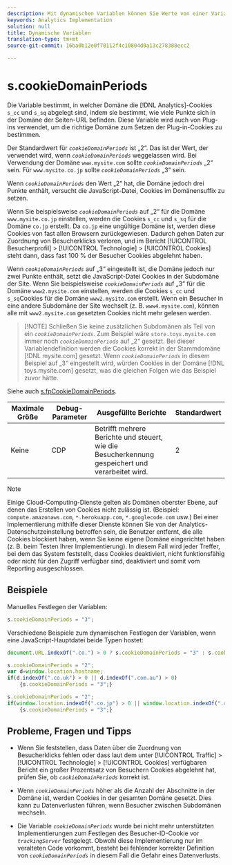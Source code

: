 ```yaml
---
description: Mit dynamischen Variablen können Sie Werte von einer Variablen in eine andere kopieren, ohne die vollständigen Werte mehrfach in die Bildanforderung auf Ihrer Site eingeben zu müssen.
keywords: Analytics Implementation
solution: null
title: Dynamische Variablen
translation-type: tm+mt
source-git-commit: 16ba0b12e0f70112f4c10804d0a13c278388ecc2

---
```



# s.cookieDomainPeriods

Die Variable bestimmt, in welcher Domäne die [!DNL Analytics]-Cookies `s_cc` und `s_sq` abgelegt sind, indem sie bestimmt, wie viele Punkte sich in der Domäne der Seiten-URL befinden. Diese Variable wird auch von Plug-ins verwendet, um die richtige Domäne zum Setzen der Plug-in-Cookies zu bestimmen.

Der Standardwert für *`cookieDomainPeriods`* ist „2“. Das ist der Wert, der verwendet wird, wenn *`cookieDomainPeriods`* weggelassen wird. Bei Verwendung der Domäne `www.mysite.com` sollte *`cookieDomainPeriods`* „2“ sein. Für `www.mysite.co.jp` sollte *`cookieDomainPeriods`* „3“ sein.

Wenn *`cookieDomainPeriods`* den Wert „2“ hat, die Domäne jedoch drei Punkte enthält, versucht die JavaScript-Datei, Cookies im Domänensuffix zu setzen.

Wenn Sie beispielsweise *`cookieDomainPeriods`* auf „2“ für die Domäne `www.mysite.co.jp` einstellen, werden die Cookies `s_cc` und `s_sq` für die Domäne `co.jp` erstellt. Da `co.jp` eine ungültige Domäne ist, werden diese Cookies von fast allen Browsern zurückgewiesen. Dadurch gehen Daten zur Zuordnung von Besucherklicks verloren, und im Bericht [!UICONTROL Besucherprofil] &gt; [!UICONTROL Technologie] &gt; [!UICONTROL Cookies] steht dann, dass fast 100 % der Besucher Cookies abgelehnt haben.

Wenn *`cookieDomainPeriods`* auf „3“ eingestellt ist, die Domäne jedoch nur zwei Punkte enthält, setzt die JavaScript-Datei Cookies in der Subdomäne der Site. Wenn Sie beispielsweise *`cookieDomainPeriods`* auf „3“ für die Domäne `www2.mysite.com` einstellen, werden die Cookies `s_cc` und `s_sq`Cookies für die Domäne `www2.mysite.com` erstellt. Wenn ein Besucher in eine andere Subdomäne der Site wechselt (z. B. `www4.mysite.com`), können alle mit `www2.mysite.com` gesetzten Cookies nicht mehr gelesen werden.

> [!NOTE] Schließen Sie keine zusätzlichen Subdomänen als Teil von ein *`cookieDomainPeriods`*. Zum Beispiel wäre `store.toys.mysite.com` immer noch *`cookieDomainPeriods`* auf „2“ gesetzt. Bei dieser Variablendefinition werden die Cookies korrekt in der Stammdomäne [!DNL mysite.com] gesetzt. Wenn *`cookieDomainPeriods`* in diesem Beispiel auf „3“ eingestellt wird, würden Cookies in der Domäne [!DNL toys.mysite.com] gesetzt, was die gleichen Folgen wie das Beispiel zuvor hätte.

Siehe auch [s.fpCookieDomainPeriods](https://docs.adobe.com/content/help/en/analytics/implementation/javascript-implementation/variables-analytics-reporting/config-var/s-account.html).

| Maximale Größe | Debug-Parameter | Ausgefüllte Berichte | Standardwert |
|---|---|---|---|
| Keine | CDP | Betrifft mehrere Berichte und steuert, wie die Besucherkennung gespeichert und verarbeitet wird. | 2 |

>[!NOTE]
>
>Einige Cloud-Computing-Dienste gelten als Domänen oberster Ebene, auf denen das Erstellen von Cookies nicht zulässig ist. (Beispiel: `compute.amazonaws.com`, `*.herokuapp.com`, `*.googlecode.com` usw.) Bei einer Implementierung mithilfe dieser Dienste können Sie von der Analytics-Datenschutzeinstellung betroffen sein, die Benutzer entfernt, die alle Cookies blockiert haben, wenn Sie keine eigene Domäne eingerichtet haben (z. B. beim Testen Ihrer Implementierung). In diesem Fall wird jeder Treffer, bei dem das System feststellt, dass Cookies deaktiviert, nicht funktionsfähig oder nicht für den Zugriff verfügbar sind, deaktiviert und somit vom Reporting ausgeschlossen.

## Beispiele

Manuelles Festlegen der Variablen:

```js
s.cookieDomainPeriods = "3";
```

Verschiedene Beispiele zum dynamischen Festlegen der Variablen, wenn eine JavaScript-Hauptdatei beide Typen hostet:

```js
document.URL.indexOf(".co.") > 0 ? s.cookieDomainPeriods = "3" : s.cookieDomainPeriods = "2";
```

```js
s.cookieDomainPeriods = "2"; 
var d=window.location.hostname; 
if(d.indexOf(".co.uk") > 0 || d.indexOf(".com.au") > 0) 
    {s.cookieDomainPeriods = "3";}
```

```js
s.cookieDomainPeriods = "2"; 
if(window.location.indexOf(".co.jp") > 0 || window.location.indexOf(".com.au") > 0) 
    {s.cookieDomainPeriods = "3";}
```

## Probleme, Fragen und Tipps

* Wenn Sie feststellen, dass Daten über die Zuordnung von Besucherklicks fehlen oder dass laut dem unter [!UICONTROL Traffic] &gt; [!UICONTROL Technologie] &gt; [!UICONTROL Cookies] verfügbaren Bericht ein großer Prozentsatz von Besuchern Cookies abgelehnt hat, prüfen Sie, ob *`cookieDomainPeriods`* korrekt ist.

* Wenn *`cookieDomainPeriods`* höher als die Anzahl der Abschnitte in der Domäne ist, werden Cookies in der gesamten Domäne gesetzt. Dies kann zu Datenverlusten führen, wenn Besucher zwischen Subdomänen wechseln.
* Die Variable *`cookieDomainPeriods`* wurde bei nicht mehr unterstützten Implementierungen zum Festlegen des Besucher-ID-Cookie vor *`trackingServer`* festgelegt. Obwohl diese Implementierung nur im veralteten Code vorkommt, besteht bei fehlender korrekter Definition von *`cookieDomainPeriods`* in diesem Fall die Gefahr eines Datenverlusts.
